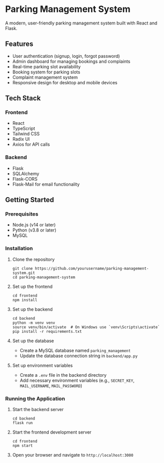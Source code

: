 # Parking Management System

A modern, user-friendly parking management system built with React and Flask.

## Features

- User authentication (signup, login, forgot password)
- Admin dashboard for managing bookings and complaints
- Real-time parking slot availability
- Booking system for parking slots
- Complaint management system
- Responsive design for desktop and mobile devices

## Tech Stack

### Frontend
- React
- TypeScript
- Tailwind CSS
- Radix UI
- Axios for API calls

### Backend
- Flask
- SQLAlchemy
- Flask-CORS
- Flask-Mail for email functionality

## Getting Started

### Prerequisites

- Node.js (v14 or later)
- Python (v3.8 or later)
- MySQL

### Installation

1. Clone the repository
   ```
   git clone https://github.com/yourusername/parking-management-system.git
   cd parking-management-system
   ```

2. Set up the frontend
   ```
   cd frontend
   npm install
   ```

3. Set up the backend
   ```
   cd backend
   python -m venv venv
   source venv/bin/activate  # On Windows use `venv\Scripts\activate`
   pip install -r requirements.txt
   ```

4. Set up the database
   - Create a MySQL database named `parking_management`
   - Update the database connection string in `backend/app.py`

5. Set up environment variables
   - Create a `.env` file in the backend directory
   - Add necessary environment variables (e.g., `SECRET_KEY`, `MAIL_USERNAME`, `MAIL_PASSWORD`)

### Running the Application

1. Start the backend server
   ```
   cd backend
   flask run
   ```

2. Start the frontend development server
   ```
   cd frontend
   npm start
   ```

3. Open your browser and navigate to `http://localhost:3000`
